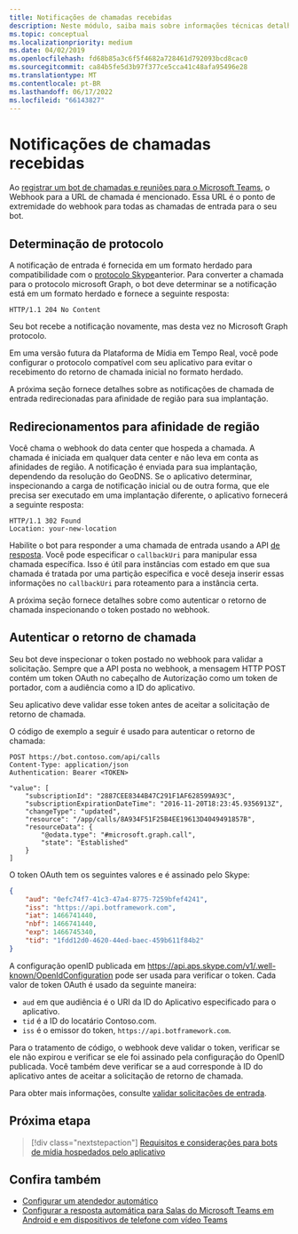 ```yaml
---
title: Notificações de chamadas recebidas
description: Neste módulo, saiba mais sobre informações técnicas detalhadas sobre como lidar com notificações de chamadas de entrada, redirecionar e autenticar chamadas usando exemplos de código
ms.topic: conceptual
ms.localizationpriority: medium
ms.date: 04/02/2019
ms.openlocfilehash: fd68b85a3c6f5f4682a728461d792093bcd8cac0
ms.sourcegitcommit: ca84b5fe5d3b97f377ce5cca41c48afa95496e28
ms.translationtype: MT
ms.contentlocale: pt-BR
ms.lasthandoff: 06/17/2022
ms.locfileid: "66143827"
---
```

# <a name="incoming-call-notifications"></a>Notificações de chamadas recebidas

Ao [registrar um bot de chamadas e reuniões para o Microsoft Teams](./registering-calling-bot.md#create-new-bot-or-add-calling-capabilities), o Webhook para a URL de chamada é mencionado. Essa URL é o ponto de extremidade do webhook para todas as chamadas de entrada para o seu bot.

## <a name="protocol-determination"></a>Determinação de protocolo

A notificação de entrada é fornecida em um formato herdado para compatibilidade com o [protocolo Skype](/azure/bot-service/dotnet/bot-builder-dotnet-real-time-media-concepts?view=azure-bot-service-3.0&preserve-view=true)anterior. Para converter a chamada para o protocolo microsoft Graph, o bot deve determinar se a notificação está em um formato herdado e fornece a seguinte resposta:

```http
HTTP/1.1 204 No Content
```

Seu bot recebe a notificação novamente, mas desta vez no Microsoft Graph protocolo.

Em uma versão futura da Plataforma de Mídia em Tempo Real, você pode configurar o protocolo compatível com seu aplicativo para evitar o recebimento do retorno de chamada inicial no formato herdado.

A próxima seção fornece detalhes sobre as notificações de chamada de entrada redirecionadas para afinidade de região para sua implantação.

## <a name="redirects-for-region-affinity"></a>Redirecionamentos para afinidade de região

Você chama o webhook do data center que hospeda a chamada. A chamada é iniciada em qualquer data center e não leva em conta as afinidades de região. A notificação é enviada para sua implantação, dependendo da resolução do GeoDNS. Se o aplicativo determinar, inspecionando a carga de notificação inicial ou de outra forma, que ele precisa ser executado em uma implantação diferente, o aplicativo fornecerá a seguinte resposta:

```http
HTTP/1.1 302 Found
Location: your-new-location
```

Habilite o bot para responder a uma chamada de entrada usando a API [de resposta](/graph/api/call-answer?view=graph-rest-1.0&tabs=http&preserve-view=true). Você pode especificar o `callbackUri` para manipular essa chamada específica. Isso é útil para instâncias com estado em que sua chamada é tratada por uma partição específica e você deseja inserir essas informações no `callbackUri` para roteamento para a instância certa.

A próxima seção fornece detalhes sobre como autenticar o retorno de chamada inspecionando o token postado no webhook.

## <a name="authenticate-the-callback"></a>Autenticar o retorno de chamada

Seu bot deve inspecionar o token postado no webhook para validar a solicitação. Sempre que a API posta no webhook, a mensagem HTTP POST contém um token OAuth no cabeçalho de Autorização como um token de portador, com a audiência como a ID do aplicativo.

Seu aplicativo deve validar esse token antes de aceitar a solicitação de retorno de chamada.

O código de exemplo a seguir é usado para autenticar o retorno de chamada:

```http
POST https://bot.contoso.com/api/calls
Content-Type: application/json
Authentication: Bearer <TOKEN>

"value": [
    "subscriptionId": "2887CEE8344B47C291F1AF628599A93C",
    "subscriptionExpirationDateTime": "2016-11-20T18:23:45.9356913Z",
    "changeType": "updated",
    "resource": "/app/calls/8A934F51F25B4EE19613D4049491857B",
    "resourceData": {
        "@odata.type": "#microsoft.graph.call",
        "state": "Established"
    }
]
```

O token OAuth tem os seguintes valores e é assinado pelo Skype:

```json
{
    "aud": "0efc74f7-41c3-47a4-8775-7259bfef4241",
    "iss": "https://api.botframework.com",
    "iat": 1466741440,
    "nbf": 1466741440,
    "exp": 1466745340,
    "tid": "1fdd12d0-4620-44ed-baec-459b611f84b2"
}
```

A configuração openID publicada em <https://api.aps.skype.com/v1/.well-known/OpenIdConfiguration> pode ser usada para verificar o token. Cada valor de token OAuth é usado da seguinte maneira:

* `aud` em que audiência é o URI da ID do Aplicativo especificado para o aplicativo.
* `tid` é a ID do locatário Contoso.com.
* `iss` é o emissor do token, `https://api.botframework.com`.

Para o tratamento de código, o webhook deve validar o token, verificar se ele não expirou e verificar se ele foi assinado pela configuração do OpenID publicada. Você também deve verificar se a aud corresponde à ID do aplicativo antes de aceitar a solicitação de retorno de chamada.

Para obter mais informações, consulte [validar solicitações de entrada](https://github.com/microsoftgraph/microsoft-graph-comms-samples/blob/master/Samples/Common/Sample.Common/Authentication/AuthenticationProvider.cs).

## <a name="next-step"></a>Próxima etapa

> [!div class="nextstepaction"]
> [Requisitos e considerações para bots de mídia hospedados pelo aplicativo](~/bots/calls-and-meetings/requirements-considerations-application-hosted-media-bots.md)

## <a name="see-also"></a>Confira também

* [Configurar um atendedor automático](/microsoftteams/create-a-phone-system-auto-attendant)
* [Configurar a resposta automática para Salas do Microsoft Teams em Android e em dispositivos de telefone com vídeo Teams](/microsoftteams/set-up-auto-answer-on-teams-android)